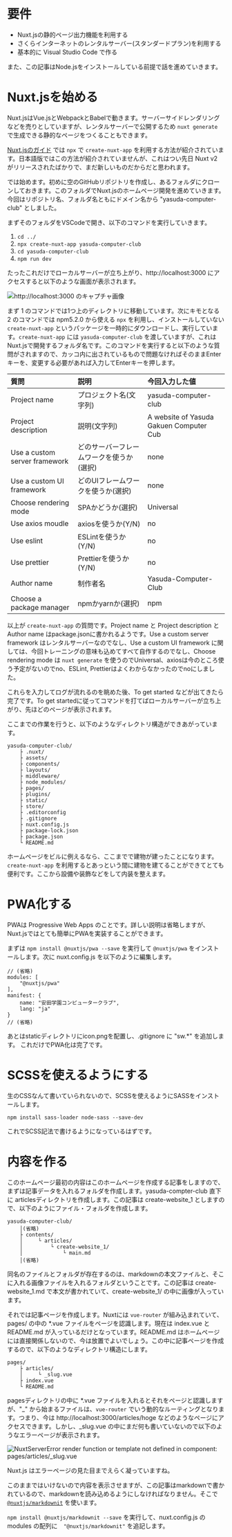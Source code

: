 # 要件

+ Nuxt.jsの静的ページ出力機能を利用する
+ さくらインターネットのレンタルサーバー(スタンダードプラン)を利用する
+ 基本的に Visual Studio Code で作る

また、この記事はNode.jsをインストールしている前提で話を進めていきます。

# Nuxt.jsを始める

Nuxt.jsはVue.jsとWebpackとBabelで動きます。サーバーサイドレンダリングなどを売りとしていますが、レンタルサーバーで公開するため `nuxt generate` で生成できる静的なページをつくることもできます。

[Nuxt.jsのガイド](https://nuxtjs.org/guide/installation) では `npx` で `create-nuxt-app` を利用する方法が紹介されています。日本語版ではこの方法が紹介されていませんが、これはつい先日 Nuxt v2 がリリースされたばかりで、まだ新しいものだからだと思われます。

では始めます。初めに空のGitHubリポジトリを作成し、あるフォルダにクローンしておきます。このフォルダでNuxt.jsのホームページ開発を進めていきます。今回はリポジトリ名、フォルダ名ともにドメイン名から "yasuda-computer-club" としました。

まずそのフォルダをVSCodeで開き、以下のコマンドを実行していきます。

1. `cd ../`
1. `npx create-nuxt-app yasuda-computer-club`
1. `cd yasuda-computer-club`
1. `npm run dev`

たったこれだけでローカルサーバーが立ち上がり、http://localhost:3000 にアクセスすると以下のような画面が表示されます。

![http://localhost:3000 のキャプチャ画像](localhost3000_1.png)

まず 1 のコマンドでは1つ上のディレクトリに移動しています。次にキモとなる 2 のコマンドでは npm5.2.0 から使える `npx` を利用し、インストールしていない `create-nuxt-app` というパッケージを一時的にダウンロードし、実行しています。`create-nuxt-app` には `yasuda-computer-club` を渡していますが、これはNuxt.jsで開発するフォルダ名です。このコマンドを実行すると以下のような質問がされますので、カッコ内に出されているもので問題なければそのままEnterキーを、変更する必要があれば入力してEnterキーを押します。

| 質問 | 説明 | 今回入力した値 |
|:---|:---|:---|
| Project name | プロジェクト名(文字列) | yasuda-computer-club |
| Project description | 説明(文字列) | A website of Yasuda Gakuen Computer Cub |
| Use a custom server framework | どのサーバーフレームワークを使うか(選択) | none |
| Use a custom UI framework | どのUIフレームワークを使うか(選択) | none |
| Choose rendering mode | SPAかどうか(選択) | Universal |
| Use axios moudle | axiosを使うか(Y/N) | no |
| Use eslint | ESLintを使うか(Y/N) | no |
| Use prettier | Prettierを使うか(Y/N) | no |
| Author name | 制作者名 | Yasuda-Computer-Club |
| Choose a package manager | npmかyarnか(選択) | npm |

以上が `create-nuxt-app` の質問です。Project name と Project description と Author name はpackage.jsonに書かれるようです。Use a custom server framework はレンタルサーバーなのでなし、Use a custom UI framework に関しては、今回トレーニングの意味も込めてすべて自作するのでなし、Choose rendering mode は `nuxt generate` を使うのでUniversal、axiosは今のところ使う予定がないのでno、ESLint, Prettierはよくわからなかったのでnoにしました。

これらを入力してログが流れるのを眺めた後、To get started などが出てきたら完了です。To get startedに従ってコマンドを打てばローカルサーバーが立ち上がり、先ほどのページが表示されます。

ここまでの作業を行うと、以下のようなディレクトリ構造ができあがっています。

```
yasuda-computer-club/
    ├ .nuxt/
    ├ assets/
    ├ components/
    ├ layouts/
    ├ middleware/
    ├ node_modules/
    ├ pages/
    ├ plugins/
    ├ static/
    ├ store/
    ├ .editorconfig
    ├ .gitignore
    ├ nuxt.config.js
    ├ package-lock.json
    ├ package.json
    └ README.md
```

ホームページをビルに例えるなら、ここまでで建物が建ったことになります。`create-nuxt-app` を利用するとあっという間に建物を建てることができてとても便利です。ここから設備や装飾などをして内装を整えます。

# PWA化する

PWAは Progressive Web Apps のことです。詳しい説明は省略しますが、Nuxt.jsではとても簡単にPWAを実装することができます。

まずは `npm install @nuxtjs/pwa --save` を実行して `@nuxtjs/pwa` をインストールします。次に nuxt.config.js を以下のように編集します。

```
// (省略)
modules: [
    "@nuxtjs/pwa"
],
manifest: {
    name: "安田学園コンピュータークラブ",
    lang: "ja"
}
// (省略)
```

あとはstaticディレクトリにicon.pngを配置し、.gitignore に "sw.*" を追加します。 これだけでPWA化は完了です。

# SCSSを使えるようにする

生のCSSなんて書いていられないので、SCSSを使えるようにSASSをインストールします。

`npm install sass-loader node-sass --save-dev`

これでSCSS記法で書けるようになっているはずです。

# 内容を作る

このホームページ最初の内容はこのホームページを作成する記事をしますので、まずは記事データを入れるフォルダを作成します。yasuda-compter-club 直下に articlesディレクトリを作成します。この記事は create-website_1 としますので、以下のようにファイル・フォルダを作成します。

```
yasuda-computer-club/
    │(省略)
    ├ contents/
    │     └ articles/
    │         └ create-website_1/
    │             └ main.md
    │(省略)
```

同名のファイルとフォルダが存在するのは、markdownの本文ファイルと、そこに入れる画像ファイルを入れるフォルダということです。この記事は create-website_1.md で本文が書かれていて、create-website_1/ の中に画像が入っています。

それでは記事ページを作成します。Nuxtには `vue-router` が組み込まれていて、pages/ の中の *.vue ファイルをページを認識します。現在は index.vue と README.md が入っているだけとなっています。README.md はホームページには直接関係しないので、今は放置でよいでしょう。この中に記事ページを作成するので、以下のようなディレクトリ構造にします。

```
pages/
    ├ articles/
    │     └ _slug.vue
    ├ index.vue
    └ README.md
```

pagesディレクトリの中に *.vue ファイルを入れるとそれをページと認識しますが、"_" から始まるファイルは、`vue-router` でいう動的なルーティングとなります。つまり、今は http://localhost:3000/articles/hoge などのようなページにアクセスできます。しかし、_slug.vue の中にまだ何も書いていないので以下のようなエラーページが表示されます。

![NuxtServerError render function or template not defined in component: pages/articles/_slug.vue](localhost_3000_articles_hoge.png)

Nuxt.js はエラーページの見た目までえらく凝っていますね。

このままではいけないので内容を表示させますが、この記事はmarkdownで書かれているので、markdownを読み込めるようにしなければなりません。そこで [`@nuxtjs/markdownit`](https://www.npmjs.com/package/@nuxtjs/markdownit) を使います。

`npm install @nuxtjs/markdownit --save` を実行して、nuxt.config.js の modules の配列に　`"@nuxtjs/markdownit"` を追記します。